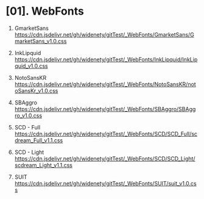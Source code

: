 <h1>[01]. WebFonts</h1>

01. GmarketSans<br>
https://cdn.jsdelivr.net/gh/widenety/gitTest/_WebFonts/GmarketSans/GmarketSans_v1.0.css

02. InkLipquid<br>
https://cdn.jsdelivr.net/gh/widenety/gitTest/_WebFonts/InkLipquid/InkLipquid_v1.0.css

03. NotoSansKR<br>
https://cdn.jsdelivr.net/gh/widenety/gitTest/_WebFonts/NotoSansKR/notoSansKr_v1.0.css

04. SBAggro<br>
https://cdn.jsdelivr.net/gh/widenety/gitTest/_WebFonts/SBAggro/SBAggro_v1.0.css

05. SCD - Full<br>
https://cdn.jsdelivr.net/gh/widenety/gitTest/_WebFonts/SCD/SCD_Full/scdream_Full_v1.1.css

06. SCD - Light<br>
https://cdn.jsdelivr.net/gh/widenety/gitTest/_WebFonts/SCD/SCD_Light/scdream_Light_v1.1.css

07. SUIT<br>
https://cdn.jsdelivr.net/gh/widenety/gitTest/_WebFonts/SUIT/suit_v1.0.css